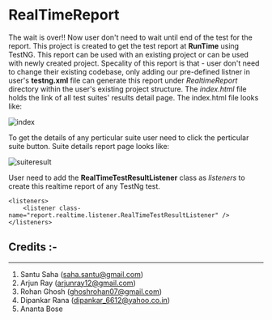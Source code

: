 # RealTimeReport
The wait is over!! Now user don't need to wait until end of the test for the report. This project is created to get the test report at **RunTime** using TestNG. This report can be used with an existing project or can be used with newly created project. Specality of this report is that - user don't need to change their existing codebase, only adding our pre-defined listner in user's **testng.xml** file can generate this report under *RealtimeReport* directory within the user's existing project structure. The *index.html* file holds the link of all test suites' results detail page.
The index.html file looks like: 

![index](https://cloud.githubusercontent.com/assets/20871486/19214672/a7616c46-8da6-11e6-9495-082eb0989002.jpg)

To get the details of any perticular suite user need to click the perticular suite button. Suite details report page looks like: 

![suiteresult](https://cloud.githubusercontent.com/assets/20871486/19214673/a7c419e0-8da6-11e6-8079-6c3b9d536b6c.png)

User need to add the **RealTimeTestResultListener** class as *listeners* to create this realtime report of any TestNg test.

	<listeners>
		<listener class-name="report.realtime.listener.RealTimeTestResultListener" />
	</listeners>

Credits :-
--------------------------------
--------------------------------
1. Santu Saha (saha.santu@gmail.com)
2. Arjun Ray (arjunray12@gmail.com)
3. Rohan Ghosh (ghoshrohan07@gmail.com)
4. Dipankar Rana (dipankar_6612@yahoo.co.in)
5. Ananta Bose
